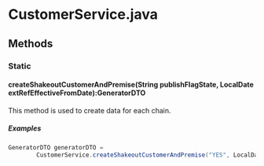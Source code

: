 # CustomerService.java
## Methods
### Static
#### createShakeoutCustomerAndPremise(String publishFlagState, LocalDate extRefEffectiveFromDate):GeneratorDTO
This method is used to create data for each chain.
##### Examples
```java
GeneratorDTO generatorDTO = 
        CustomerService.createShakeoutCustomerAndPremise("YES", LocalDate.of(2012, 1, 1));
```
